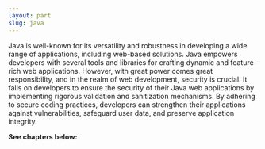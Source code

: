 ```yaml
---
layout: part
slug: java
---
```


Java is well-known for its versatility and robustness in developing a wide range of applications, including web-based solutions. Java empowers developers with several tools and libraries for crafting dynamic and feature-rich web applications. However, with great power comes great responsibility, and in the realm of web development, security is crucial. It falls on developers to ensure the security of their Java web applications by implementing rigorous validation and sanitization mechanisms. By adhering to secure coding practices, developers can strengthen their applications against vulnerabilities, safeguard user data, and preserve application integrity.


**See chapters below:**